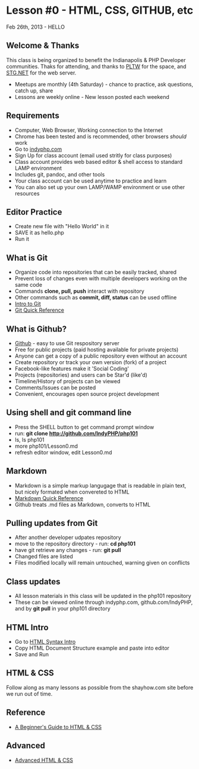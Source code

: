 Lesson #0 - HTML, CSS, GITHUB, etc
===

Feb 26th, 2013 - HELLO 

Welcome & Thanks
---
This class is being organized to benefit the Indianapolis & PHP Developer communities.  Thaks for
attending, and thanks to [PLTW](http://www.pltw.org/) for the space, and [STG.NET](http://stg.net) for 
the web server.
* Meetups are monthly (4th Saturday) - chance to practice, ask questions, catch up, share
* Lessons are weekly online - New lesson posted each weekend

Requirements
---
* Computer, Web Browser, Working connection to the Internet
* Chrome has been tested and is recommended, other browsers *should* work
* Go to [indyphp.com](indyphp.com)
* Sign Up for class account (email used stritly for class purposes)
* Class account provides web based editor & shell access to standard LAMP environment
 * Includes git, pandoc, and other tools
 * Your class account can be used anytime to practice and learn
* You can also set up your own LAMP/WAMP environment or use other resources

Editor Practice
---
* Create new file with "Hello World" in it
* SAVE it as hello.php
* Run it

What is Git
---
* Organize code into repositories that can be easily tracked, shared
* Prevent loss of changes even with multiple developers working on the same code
* Commands __clone, pull, push__ interact with repository
* Other commands such as __commit, diff, status__ can be used offline
* [Intro to Git](http://learn.github.com/p/intro.html)
* [Git Quick Reference](http://jonas.nitro.dk/git/quick-reference.html)

What is Github?
---
* [Github](https://github.com) - easy to use Git respository server
* Free for public projects (paid hosting available for private projects)
* Anyone can get a copy of a public repository even without an account
* Create repository or track your own version (fork) of a project
* Facebook-like features make it 'Social Coding'
 * Projects (repositories) and users can be Star'd (like'd)
 * Timeline/History of projects can be viewed
 * Comments/Issues can be posted
 * Convenient, encourages open source project development

Using shell and git command line
---
* Press the SHELL button to get command prompt window
* run: __git clone http://github.com/IndyPHP/php101__
* ls, ls php101
* more php101/Lesson0.md
* refresh editor window, edit Lesson0.md

Markdown
---
* Markdown is a simple markup langugage that is readable in plain text, but nicely formated when convereted to HTML
* [Markdown Quick Reference](http://kramdown.rubyforge.org/quickref.html)
* Github treats .md files as Markdown, converts to HTML

Pulling updates from Git
---
* After another developer udpates repository
* move to the repository directory - run: __cd php101__
* have git retrieve any changes - run: __git pull__
* Changed files are listed
* Files modified locally will remain untouched, warning given on conflicts

Class updates
---
* All lesson materials in this class will be updated in the php101 repository
* These can be viewed online through indyphp.com, github.com/IndyPHP, and by __git pull__ in your php101 directory 

HTML Intro
---
* Go to [HTML Syntax Intro](http://learn.shayhowe.com/html-css/terminology-syntax-intro)
* Copy HTML Document Structure example and paste into editor
* Save and Run

HTML & CSS
---
Follow along as many lessons as possible from the shayhow.com site before we run out
of time.

Reference
---------
* [A Beginner's Guide to HTML & CSS](http://learn.shayhowe.com/html-css)

Advanced
---
* [Advanced HTML & CSS](http://learn.shayhowe.com/advanced-html-css/)
